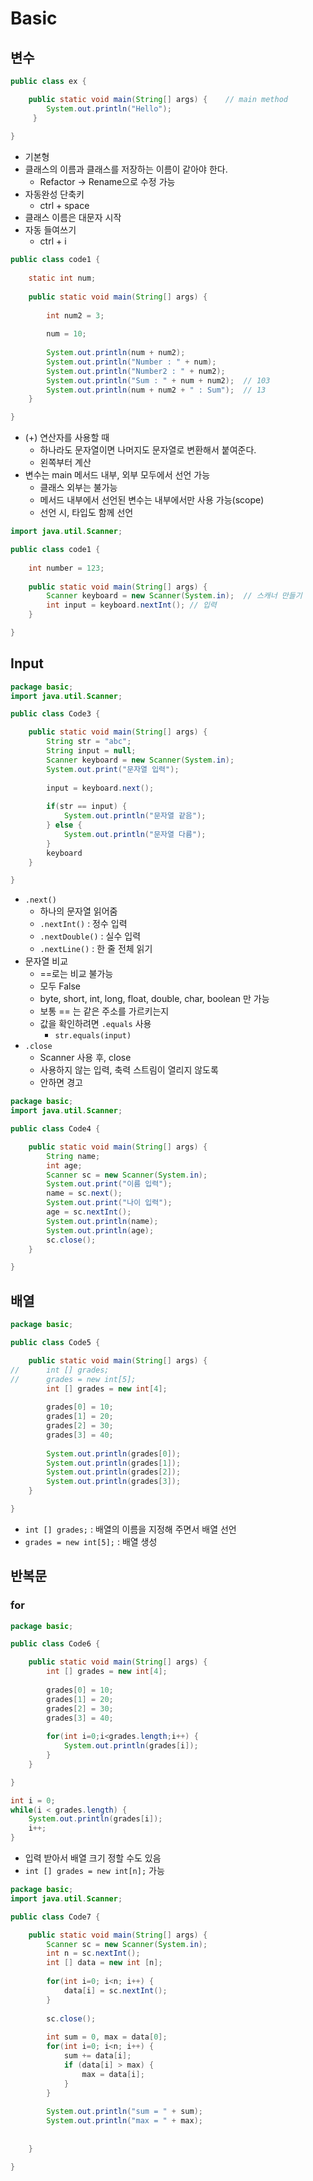 # Basic

## 변수

```java
public class ex {

	public static void main(String[] args) {	// main method
		System.out.println("Hello");	
	 }
    
}
```

* 기본형
* 클래스의 이름과 클래스를 저장하는 이름이 같아야 한다.
  * Refactor -> Rename으로 수정 가능
* 자동완성 단축키
  * ctrl + space
* 클래스 이름은 대문자 시작
* 자동 들여쓰기
  * ctrl + i

```java
public class code1 {
	
	static int num;
	
	public static void main(String[] args) {
		
		int num2 = 3;
		
		num = 10;
        
		System.out.println(num + num2);
		System.out.println("Number : " + num);
		System.out.println("Number2 : " + num2);
		System.out.println("Sum : " + num + num2);	// 103
        System.out.println(num + num2 + " : Sum");	// 13
	}

}
```

* (+) 연산자를 사용할 때
  * 하나라도 문자열이면 나머지도 문자열로 변환해서 붙여준다.
  * 왼쪽부터 계산
* 변수는 main 메서드 내부, 외부 모두에서 선언 가능
  * 클래스 외부는 불가능
  * 메서드 내부에서 선언된 변수는 내부에서만 사용 가능(scope)
  * 선언 시, 타입도 함께 선언

```java
import java.util.Scanner;

public class code1 {
	
	int number = 123;
	
	public static void main(String[] args) {
		Scanner keyboard = new Scanner(System.in);	// 스캐너 만들기
        int input = keyboard.nextInt();	// 입력
	}

}
```



## Input

```java
package basic;
import java.util.Scanner;

public class Code3 {

	public static void main(String[] args) {
		String str = "abc";
		String input = null;
		Scanner keyboard = new Scanner(System.in);
		System.out.print("문자열 입력");
		
		input = keyboard.next();
		
		if(str == input) {
			System.out.println("문자열 같음");
		} else {
			System.out.println("문자열 다름");
		}
		keyboard
	}

}
```

* `.next()`
  * 하나의 문자열 읽어줌
  * `.nextInt()` : 정수 입력
  * `.nextDouble()` : 실수 입력
  * `.nextLine()` : 한 줄 전체 읽기
* 문자열 비교
  * ==로는 비교 불가능
  * 모두 False
  * byte, short, int, long, float, double, char, boolean 만 가능
  * 보통 == 는 같은 주소를 가르키는지
  * 값을 확인하려면 `.equals` 사용
    * `str.equals(input)`
* `.close`
  * Scanner 사용 후, close
  * 사용하지 않는 입력, 축력 스트림이 열리지 않도록
  * 안하면 경고

```java
package basic;
import java.util.Scanner;

public class Code4 {

	public static void main(String[] args) {
		String name;
		int age;
		Scanner sc = new Scanner(System.in);
		System.out.print("이름 입력");
		name = sc.next();
		System.out.print("나이 입력");
		age = sc.nextInt();
		System.out.println(name);
		System.out.println(age);
		sc.close();
	}

}
```



## 배열

```java
package basic;

public class Code5 {

	public static void main(String[] args) {
//		int [] grades;
//		grades = new int[5];
		int [] grades = new int[4];
		
		grades[0] = 10;
		grades[1] = 20;
		grades[2] = 30;
		grades[3] = 40;
		
		System.out.println(grades[0]);
		System.out.println(grades[1]);
		System.out.println(grades[2]);
		System.out.println(grades[3]);
	}

}
```

* `int [] grades;` : 배열의 이름을 지정해 주면서 배열 선언
* `grades = new int[5];` : 배열 생성



## 반복문

### for

```java
package basic;

public class Code6 {

	public static void main(String[] args) {
		int [] grades = new int[4];
		
		grades[0] = 10;
		grades[1] = 20;
		grades[2] = 30;
		grades[3] = 40;
		
		for(int i=0;i<grades.length;i++) {
			System.out.println(grades[i]);
		}
	}

}
```

```java
int i = 0;
while(i < grades.length) {
    System.out.println(grades[i]);
    i++;
}
```

* 입력 받아서 배열 크기 정할 수도 있음
* `int [] grades = new int[n];` 가능



```java
package basic;
import java.util.Scanner;

public class Code7 {

	public static void main(String[] args) {
		Scanner sc = new Scanner(System.in);
		int n = sc.nextInt();
		int [] data = new int [n];
		
		for(int i=0; i<n; i++) {
			data[i] = sc.nextInt();
		}
		
		sc.close();
		
		int sum = 0, max = data[0];
		for(int i=0; i<n; i++) {
			sum += data[i];
			if (data[i] > max) {
				max = data[i];
			}
		}
		
		System.out.println("sum = " + sum);
		System.out.println("max = " + max);
		
		
	}

}
```

